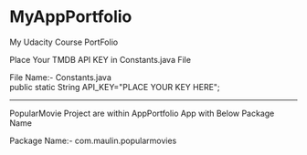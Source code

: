 # MyAppPortfolio
My Udacity Course PortFolio

Place Your TMDB API KEY in Constants.java File

 File Name:- Constants.java   
 public static String API_KEY="PLACE YOUR KEY HERE";

--------------------------------------------------------
PopularMovie Project are within AppPortfolio App 
with Below Package Name

Package Name:- com.maulin.popularmovies
